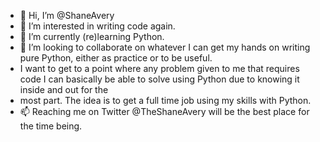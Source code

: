 - 👋 Hi, I’m @ShaneAvery
- 👀 I’m interested in writing code again.
- 🌱 I’m currently (re)learning Python.
- 💞️ I’m looking to collaborate on whatever I can get my hands on writing pure Python, either as practice or to be useful. 
- I want to get to a point where any problem given to me that requires code I can basically be able to solve using Python due to knowing it inside and out for the 
- most part. The idea is to get a full time job using my skills with Python.
- 📫 Reaching me on Twitter @TheShaneAvery will be the best place for the time being.

<!---
ShaneAvery/ShaneAvery is a ✨ special ✨ repository because its `README.md` (this file) appears on your GitHub profile.
You can click the Preview link to take a look at your changes.
--->
